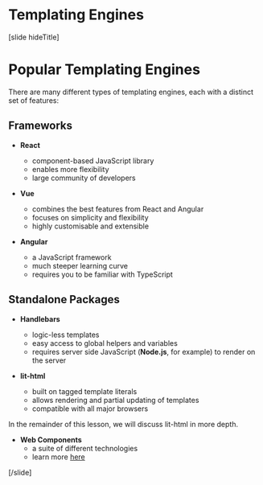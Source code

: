 # Templating Engines

[slide hideTitle]

# Popular Templating Engines

There are many different types of templating engines, each with a distinct set of features:

## Frameworks  

- **React**
    * component-based JavaScript library
    * enables more flexibility
    * large community of developers

- **Vue**
    * combines the best features from React and Angular
    * focuses on simplicity and flexibility
    * highly customisable and extensible

- **Angular**
    * a JavaScript framework
    * much steeper learning curve
    * requires you to be familiar with TypeScript


## Standalone Packages

- **Handlebars**
    * logic\-less templates
    * easy access to global helpers and variables
    * requires server side JavaScript \(**Node.js**, for example\) to render on the server

- **lit-html**
    * built on tagged template literals
    * allows rendering and partial updating of templates
    * compatible with all major browsers

In the remainder of this lesson, we will discuss lit-html in more depth.

- **Web Components**
    * a suite of different technologies
    * learn more [here](https://developer.mozilla.org/en-US/docs/Web/Web_Components)

[/slide]
